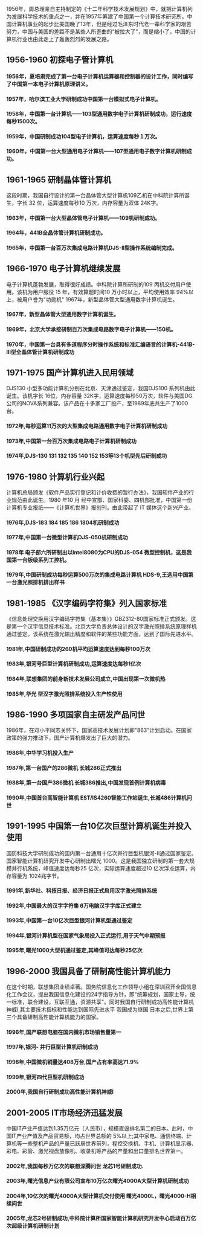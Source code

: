 1956年，周总理亲自主持制定的《十二年科学技术发展规划》中，就把计算机列为发展科学技术的重点之一，并在1957年筹建了中国第一个计算技术研究所。中国计算机事业的起步比美国晚了13年，但是经过毛泽东时代老一辈科学家的艰苦努力，中国与美国的差距不是某些人所歪曲的“被拉大了”，而是缩小了。中国的计算机行业也由此走上了轰轰烈烈的发展之路。

## 1956-1960     初探电子管计算机
#### 1956年，夏培肃完成了第一台电子计算机运算器和控制器的设计工作，同时编写了中国第一本电子计算机原理讲义。
#### 1957年，哈尔滨工业大学研制成功中国第一台模拟式电子计算机。
#### 1958年，中国第一台计算机——103型通用数字电子计算机研制成功，运行速度每秒1500次。
#### 1959年，中国研制成功104型电子计算机，运算速度每秒１万次。
#### 1960年，中国第一台大型通用电子计算机——107型通用电子数字计算机研制成功。

## 1961-1965      研制晶体管计算机
这段时期，我国自行设计的第一台晶体管大型计算机109乙机在中科院计算所诞生，字长 32 位，运算速度每秒10 万次，内存容量为双体 24K字。
#### 1963年，中国第一台大型晶体管电子计算机——109机研制成功。
#### 1964年，441B全晶体管计算机研制成功。
#### 1965年，中国第一台百万次集成电路计算机DJS-Ⅱ型操作系统编制完成。


## 1966-1970      电子计算机继续发展
电子计算机蓬勃发展，取得很好成绩。中科院计算所研制的109 丙机交付用户使用。该机为用户服役 15 年，有效算题时间10 万小时以上，平均使用效率 94%以上，被用户誉为"功勋机"
1967年，新型晶体管大型通用数字计算机诞生。
#### 1967年，新型晶体管大型通用数字计算机诞生。
#### 1969年，北京大学承接研制百万次集成电路数字电子计算机——150机。
#### 1970年，中国第一台具有多道程序分时操作系统和标准汇编语言的计算机-441B-Ⅲ型全晶体管计算机研制成功


## 1971-1975      国产计算机进入民用领域
DJS130 小型多功能计算机分别在北京、天津通过鉴定，我国DJS100 系列机由此诞生。该机字长 16位，内存容量 32K字，运算速度每秒50万次，软件与美国DG公司的NOVA系列兼容。该产品在十多家工厂投产，至1989年底共生产了1000 台。
#### 1972年,每秒运算11万次的大型集成电路通用数字电子计算机研制成功 
#### 1973年,中国第一台百万次集成电路电子计算机研制成功 
#### 1974年,DJS-130 131 132 135 140 152 153等13个机型先后研制成功 


## 1976-1980      计算机行业兴起
计算机总局颁发《软件产品实行登记和计价收费的暂行办法》，我国软件产业的行业规范由此诞生。1980 年10 月 经中宣部、国家科委、四机部批准，中国第一份计算机专业报纸——《计算机世界》报创刊。由此带起了 IT 媒体这个新兴产业。
#### 1976年,DJS-183 184 185 186 1804机研制成功
#### 1977年,中国第一台微型计算机DJS-050机研制成功
#### 1978年 电子部六所研制出以Intel8080为CPU的DJS-054 微型控制机，这是我国第一台板级系列工控机。
#### 1979年,中国研制成功每秒运算500万次的集成电路计算机 HDS-9,王选用中国第一台激光照排机排出样书


## 1981-1985      《汉字编码字符集》列入国家标准
《信息处理交换用汉字编码字符集（基本集）》GBZ312-80国家标准正式颁发。这是第一个汉字信息技术标准。北京大学负责总体设计的汉字激光照排系统原理样机通过鉴定。该系统在激光输出精度和软件的某些功能方面，达到了国际先进水平。
#### 1981年,中国研制成功的260机平均运算速度达到每秒100万次 
#### 1983年,银河号巨型计算机研制成功,运算速度达每秒1亿次 
#### 1984年,联想集团的前身新技术发展公司成立,中国出现第一次微机热
#### 1985年,华光 型汉字激光照排系统投入生产性使用 



## 1986-1990     多项国家自主研发产品问世
1986年，在邓小平同志关怀下，国家高技术发展计划即"863"计划启动。在国家政策的强力推动下，国产计算机爆发出了巨大的潜力。
#### 1986年,中华学习机投入生产 
#### 1987年,第一台国产的286微机 长城286正式推出 
#### 1988年,第一台国产386微机 长城386推出,中国发现首例计算机病毒 
#### 1990年,中国首台高智能计算机 EST/IS4260智能工作站诞生,长城486计算机问世 


## 1991-1995      中国第一台10亿次巨型计算机诞生并投入使用
国防科技大学研制成功的国内第一台通用十亿次并行巨型机银河-II通过国家鉴定。国家智能计算机研究开发中心研制出曙光 1000。这是我国独立研制的第一套大规模并行机系统，峰值速度达每秒25 亿次，实际运算速度超过10 亿次浮点运算，内存容量为 1024兆字节。
#### 1991年,新华社、科技日报、经济日报正式启用汉字激光照排系统 
#### 1992年,中国最大的汉字字符集 6万电脑汉字字库正式建立
#### 1993年,中国第一台10亿次巨型银河计算机型通过鉴定
#### 1994年,银河计算机型在国家气象局投入正式运行,用于天气中期预报 
#### 1995年,曙光1000大型机通过鉴定,其峰值可达每秒25亿次


## 1996-2000      我国具备了研制高性能计算机能力 
在这个时期，联想集团业绩卓著。国务院信息化工作领导小组在深圳召开全国信息化工作会议，提出我国信息化建设的24字指导方针，即"统筹规划，国家主导，统一标准，联合建设，互联互通，资源共享"。同时我国自行研制成功高性能计算机神威I,其主要技术指标和性能达到国际先进水平 我国成为继国 日本之后,世界上第三个具备研制高性能计算机能力的国家。
#### 1996年,国产联想电脑在国内微机市场销售量第一 
#### 1997年,银河- 并行巨型计算机研制成功
#### 1998年,中国微机销量达408万台,国产占有率高达71.9%
#### 1999年,银河四代巨型机研制成功
#### 2000年,我国自行研制成功高性能计算机神威I


## 2001-2005      IT市场经济迅猛发展
中国IT产业产值达到1.35万亿元（人民币），规模直逼排名第二的日本。此时，中国IT产业产值及产品贸易额，均占世界总额的 5%以上;其中家电、通信终端、计算机等一些整机产品的产量已跃居世界前列，程控交换机、手机、计算机显示器、彩电、彩管、激光视盘放像机、收录机等产品的产量和出口量排名世界第一。
#### 2002年,我国每秒万亿次的联想深腾问世 龙芯1号研制成功. 
#### 2003年,曙光信息产业有限公司宣布10万亿次曙光4000A大型计算机研制成功 
#### 2004年,10亿次的曙光4000A大型计算机交付使用 曙光4000L，曙光4000-H相续问世
#### 2005年,龙芯2号研制成功,中科院计算所国家智能计算机研究开发中心启动百万亿次超级计算机研制计划
